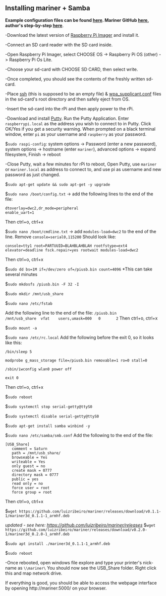 ## Installing mariner + Samba

**Example configuration files can be found [here](https://github.com/rkolbi/My_Mars2Pro_Accessories/tree/main/Tools_&_Information/my-mariner-configs). Mariner GitHub [here](https://github.com/luizribeiro/mariner), author's step-by-step [here](https://l9o.dev/posts/controlling-an-elegoo-mars-pro-remotely/)**.



-Download the latest version of [Raspberry Pi Imager](https://www.raspberrypi.org/downloads/) and install it.

-Connect an SD card reader with the SD card inside.

-Open Raspberry Pi Imager, select CHOOSE OS ->  Raspberry Pi OS (other) -> Raspberry Pi Os Lite.

-Choose your sd-card with CHOOSE SD CARD, then select write.

-Once completed, you should see the contents of the freshly written sd-card.

-Place <u>ssh</u> (this is supposed to be an empty file) & <u>wpa_supplicant.conf</u> files in the sd-card's root directory and then safely eject from OS.

-Insert the sd-card into the rPi and then apply power to the rPi.

-Download and install [Putty](https://www.chiark.greenend.org.uk/~sgtatham/putty/latest.html). Run the Putty Application. Enter `raspberrypi.local` as the address you wish to connect to in Putty. Click OK/Yes if you get a security warning. When prompted on a black terminal window, enter `pi` as your username and `raspberry` as your password.

$`sudo raspi-config`: system options -> Password (enter a new password), system options -> hostname (enter `mariner`), advanced options -> expand filesystem, Finish -> reboot

-Close Putty, wait a few minutes for rPi to reboot, Open Putty, use `mariner` or  `mariner.local` as address to connect to, and use pi as username and new password as just changed.

$`sudo apt-get update && sudo apt-get -y upgrade`

$`sudo nano /boot/config.txt` -> add the following lines to the end of the file:  
```
dtoverlay=dwc2,dr_mode=peripheral  
enable_uart=1
```
Then ctrl+o, ctrl+x

$`sudo nano /boot/cmdline.txt` -> add `modules-load=dwc2` to the end of the line. Remove `console=serial0,115200`
Should look like: 
```
console=tty1 root=PARTUUID=BLAHBLAHBLAH rootfstype=ext4 elevator=deadline fsck.repair=yes rootwait modules-load=dwc2
```
Then ctrl+o, ctrl+x

$`sudo dd bs=1M if=/dev/zero of=/piusb.bin count=4096`
*This can take several minutes

$`sudo mkdosfs /piusb.bin -F 32 -I`

$`sudo mkdir /mnt/usb_share`

$`sudo nano /etc/fstab`

Add the following line to the end of the file:
`/piusb.bin            /mnt/usb_share  vfat    users,umask=000   0       2`
Then ctrl+o, ctrl+x

$`sudo mount -a`

$`sudo nano /etc/rc.local` Add the following before the exit 0, so it looks like this:
```
/bin/sleep 5

modprobe g_mass_storage file=/piusb.bin removable=1 ro=0 stall=0

/sbin/iwconfig wlan0 power off

exit 0
```
Then ctrl+o, ctrl+x

$`sudo reboot`

$`sudo systemctl stop serial-getty@ttyS0`

$`sudo systemctl disable serial-getty@ttyS0`

$`sudo apt-get install samba winbind -y`

$`sudo nano /etc/samba/smb.conf`
Add the following to the end of the file:  
```[mariner]  
[USB_Share]
   comment = Saturn
   path = /mnt/usb_share/
   browseable = Yes
   writeable = Yes
   only guest = no
   create mask = 0777
   directory mask = 0777
   public = yes
   read only = no
   force user = root
   force group = root
```

Then ctrl+o, ctrl+x  

$`wget https://github.com/luizribeiro/mariner/releases/download/v0.1.1-1/mariner3d_0.1.1-1_armhf.deb`

*updated - see here: https://github.com/luizribeiro/mariner/releases*
$`wget https://github.com/luizribeiro/mariner/releases/download/v0.2.0-1/mariner3d_0.2.0-1_armhf.deb`

$`sudo apt install ./mariner3d_0.1.1-1_armhf.deb`

$`sudo reboot`

-Once rebooted, open windows file explore and type your printer's nick-name as `\\mariner\`
You should now see the USB_Share folder. Right click this and map network drive.



If everything is good, you should be able to access the webpage interface by opening http://mariner:5000/ on your browser.
